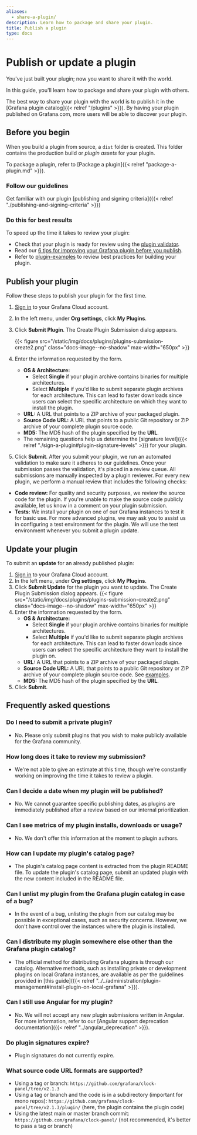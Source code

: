 ```yaml
---
aliases:
  - share-a-plugin/
description: Learn how to package and share your plugin.
title: Publish a plugin
type: docs
---
```


# Publish or update a plugin

You've just built your plugin; now you want to share it with the world.

In this guide, you'll learn how to package and share your plugin with others.

The best way to share your plugin with the world is to publish it in the [Grafana plugin catalog]{{< relref "/plugins" >}}).
By having your plugin published on Grafana.com, more users will be able to discover your plugin.

## Before you begin

When you build a plugin from source, a `dist` folder is created. This folder contains the production build or _plugin assets_ for your plugin.

To package a plugin, refer to [Package a plugin]{{< relref "package-a-plugin.md" >}}).

### Follow our guidelines

Get familiar with our plugin [publishing and signing criteria]({{< relref "./publishing-and-signing-criteria" >}})

### Do this for best results

To speed up the time it takes to review your plugin:

- Check that your plugin is ready for review using the [plugin validator](https://github.com/grafana/plugin-validator).
- Read our [6 tips for improving your Grafana plugin before you publish](/blog/2021/01/21/6-tips-for-improving-your-grafana-plugin-before-you-publish/).
- Refer to [plugin-examples](https://github.com/grafana/grafana-plugin-examples) to review best practices for building your plugin.

## Publish your plugin

Follow these steps to publish your plugin for the first time.

1. [Sign in](/auth/sign-in) to your Grafana Cloud account.
1. In the left menu, under **Org settings**, click **My Plugins**.
1. Click **Submit Plugin**. The Create Plugin Submission dialog appears.

   {{< figure src="/static/img/docs/plugins/plugins-submission-create2.png" class="docs-image--no-shadow" max-width="650px" >}}

1. Enter the information requested by the form.
   - **OS & Architecture:**
     - Select **Single** if your plugin archive contains binaries for multiple architectures.
     - Select **Multiple** if you'd like to submit separate plugin archives for each architecture.
       This can lead to faster downloads since users can select the specific architecture on which they want to install the plugin.
   - **URL:** A URL that points to a ZIP archive of your packaged plugin.
   - **Source Code URL:** A URL that points to a public Git repository or ZIP archive of your complete plugin source code.
   - **MD5:** The MD5 hash of the plugin specified by the **URL**.
   - The remaining questions help us determine the [signature level]({{< relref "./sign-a-plugin#plugin-signature-levels" >}}) for your plugin.
1. Click **Submit**.
   After you submit your plugin, we run an automated validation to make sure it adheres to our guidelines.
   Once your submission passes the validation, it's placed in a review queue.
   All submissions are manually inspected by a plugin reviewer.
   For every new plugin, we perform a manual review that includes the following checks:

- **Code review:** For quality and security purposes, we review the source code for the plugin.
  If you're unable to make the source code publicly available, let us know in a comment on your plugin submission.
- **Tests:** We install your plugin on one of our Grafana instances to test it for basic use.
  For more advanced plugins, we may ask you to assist us in configuring a test environment for the plugin.
  We will use the test environment whenever you submit a plugin update.

## Update your plugin

To submit an **update** for an already published plugin:

1. [Sign in](/auth/sign-in) to your Grafana Cloud account.
1. In the left menu, under **Org settings**, click **My Plugins**.
1. Click **Submit Update** for the plugin you want to update. The Create Plugin Submission dialog appears.
   {{< figure src="/static/img/docs/plugins/plugins-submission-create2.png" class="docs-image--no-shadow" max-width="650px" >}}
1. Enter the information requested by the form.
   - **OS & Architecture:**
     - Select **Single** if your plugin archive contains binaries for multiple architectures.
     - Select **Multiple** if you'd like to submit separate plugin archives for each architecture.
       This can lead to faster downloads since users can select the specific architecture they want to install the plugin on.
   - **URL:** A URL that points to a ZIP archive of your packaged plugin.
   - **Source Code URL:** A URL that points to a public Git repository or ZIP archive of your complete plugin source code. See [examples](#what-source-code-url-formats-are-supported).
   - **MD5:** The MD5 hash of the plugin specified by the **URL**.
1. Click **Submit**.

## Frequently asked questions

### Do I need to submit a private plugin?

- No. Please only submit plugins that you wish to make publicly available for the Grafana community.

### How long does it take to review my submission?

- We're not able to give an estimate at this time, though we're constantly working on improving the time it takes to review a plugin.

### Can I decide a date when my plugin will be published?

- No. We cannot guarantee specific publishing dates, as plugins are immediately published after a review based on our internal prioritization.

### Can I see metrics of my plugin installs, downloads or usage?

- No. We don't offer this information at the moment to plugin authors.

### How can I update my plugin's catalog page?

- The plugin's catalog page content is extracted from the plugin README file.
  To update the plugin's catalog page, submit an updated plugin with the new content included in the README file.

### Can I unlist my plugin from the Grafana plugin catalog in case of a bug?

- In the event of a bug, unlisting the plugin from our catalog may be possible in exceptional cases, such as security concerns. However, we don't have control over the instances where the plugin is installed.

### Can I distribute my plugin somewhere else other than the Grafana plugin catalog?

- The official method for distributing Grafana plugins is through our catalog. Alternative methods, such as installing private or development plugins on local Grafana instances, are available as per the guidelines provided in [this guide]({{< relref "../../administration/plugin-management#install-plugin-on-local-grafana" >}}).

### Can I still use Angular for my plugin?

- No. We will not accept any new plugin submissions written in Angular. For more information, refer to our [Angular support deprecation documentation]({{< relref "../angular_deprecation" >}}).

### Do plugin signatures expire?

- Plugin signatures do not currently expire.

### What source code URL formats are supported?

- Using a tag or branch: `https://github.com/grafana/clock-panel/tree/v2.1.3`
- Using a tag or branch and the code is in a subdirectory (important for mono repos): `https://github.com/grafana/clock-panel/tree/v2.1.3/plugin/` (here, the plugin contains the plugin code)
- Using the latest main or master branch commit: `https://github.com/grafana/clock-panel/` (not recommended, it's better to pass a tag or branch)
